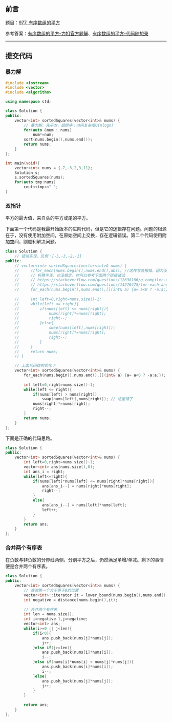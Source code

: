 ## 前言

题目：[977. 有序数组的平方](https://leetcode-cn.com/problems/squares-of-a-sorted-array/)

参考答案：[有序数组的平方-力扣官方题解](https://leetcode-cn.com/problems/squares-of-a-sorted-array/solution/you-xu-shu-zu-de-ping-fang-by-leetcode-solution/)、[有序数组的平方-代码随想录](https://leetcode-cn.com/problems/squares-of-a-sorted-array/solution/dai-ma-sui-xiang-lu-shu-zu-ti-mu-zong-ji-1rtz/)

---

## 提交代码

### 暴力解

```c++
#include <iostream>
#include <vector>
#include <algorithm>

using namespace std;

class Solution {
public:
    vector<int> sortedSquares(vector<int>& nums) {
        // 暴力解，先平方，后排序；时间复杂度O(nlogn)
        for(auto &num : nums) 
            num*=num;
        sort(nums.begin(),nums.end());
        return nums;
    }
};

int main(void){
    vector<int> nums = {-7,-3,2,3,11};
    Solution s;
    s.sortedSquares(nums);
    for(auto tmp:nums)
        cout<<tmp<<" ";
}
```

### 双指针

平方的最大值，来自头的平方或尾的平方。

下面第一个代码是我最开始版本的进阶代码，但是它的逻辑存在问题。问题的根源在于，没有使用附加空间，在原始空间上交换，存在逻辑错误。第二个代码使用附加空间，则顺利解决问题。

```c++
class Solution {
    // 错误实现，反例：[-5,-3,-2,-1]
public:
    // vector<int> sortedSquares(vector<int>& nums) {
    //     //for_each(nums.begin(),nums.end(),abs); //这样写会报错，因为没有指定abs函数使用何种类型的重载
    //     // 折腾半天，也没搞定，你可以参考下面两个链接试试
    //     // https://stackoverflow.com/questions/12638166/g-compiler-error-couldnt-deduce-template-parameter-funct
    //     // https://stackoverflow.com/questions/14270475/for-each-and-transform
    //     for_each(nums.begin(),nums.end(),[](int& a) {a= a<0 ? -a:a;}); // 预处理数据，对每个元素取绝对值
        
    //     int left=0,right=nums.size()-1;
    //     while(left <= right){
    //         if(nums[left] <= nums[right]){
    //             nums[right]*=nums[right];
    //             right--;
    //         }else{
    //             swap(nums[left],nums[right]);
    //             nums[right]*=nums[right];
    //             right--;
    //         }
    //     }
    //     return nums;
    // }

    // 上面代码结构优化下
    vector<int> sortedSquares(vector<int>& nums) {
        for_each(nums.begin(),nums.end(),[](int& a) {a= a<0 ? -a:a;}); // 预处理数据，对每个元素取绝对值
        
        int left=0,right=nums.size()-1;
        while(left <= right){
            if(nums[left] > nums[right])
                swap(nums[left],nums[right]); // 这里错了
            nums[right]*=nums[right];
            right--;
        }
        return nums;
    }
};
```

下面是正确的代码思路。

```c++
class Solution {
public:
    vector<int> sortedSquares(vector<int>& nums) {
        int left=0,right=nums.size()-1;
        vector<int> ans(nums.size(),0); 
        int ans_i = right;
        while(left<=right){
            if(nums[left]*nums[left] <= nums[right]*nums[right]){
                ans[ans_i--] = nums[right]*nums[right];
                right--;
            }
            else{
                ans[ans_i--] = nums[left]*nums[left];
                left++;
            }
        }
        return ans;
    }
};
```

### 合并两个有序表

在负数与非负数的分界线两侧，分别平方之后，仍然满足单增/单减。剩下的事情便是合并两个有序表。

```c++
class Solution {
public:
    vector<int> sortedSquares(vector<int>& nums) {
        // 查询第一个大于等于0的位置
        vector<int>::iterator it = lower_bound(nums.begin(),nums.end(),0);
        int negative = distance(nums.begin(),it);
        
        // 合并两个有序表
        int len = nums.size();
        int i=negative-1,j=negative;
        vector<int> ans;
        while(i>=0 || j<len){
            if(i<0){
                ans.push_back(nums[j]*nums[j]);
                j++;
            }else if(j>=len){
                ans.push_back(nums[i]*nums[i]);
                i--;
            }else if(nums[i]*nums[i] < nums[j]*nums[j]){
                ans.push_back(nums[i]*nums[i]);
                i--;
            }else{
                ans.push_back(nums[j]*nums[j]);
                j++;
            }
        }
        
        return ans;
    }
};
```